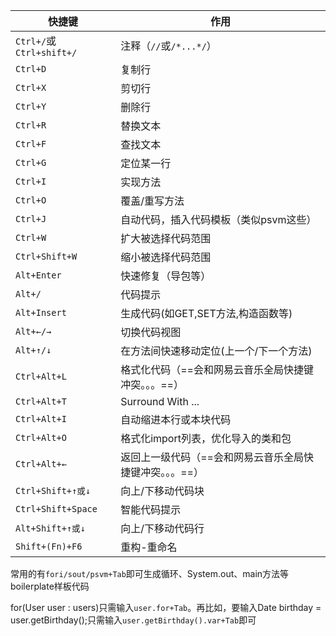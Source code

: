 | 快捷键                   | 作用                                                     |
| ------------------------ | -------------------------------------------------------- |
| `Ctrl+/`或`Ctrl+shift+/` | 注释（`//`或`/*...*/`）                                  |
| `Ctrl+D`                 | 复制行                                                   |
| `Ctrl+X`                 | 剪切行                                                   |
| `Ctrl+Y`                 | 删除行                                                   |
| `Ctrl+R`                 | 替换文本                                                 |
| `Ctrl+F`                 | 查找文本                                                 |
| `Ctrl+G`                 | 定位某一行                                               |
| `Ctrl+I`                 | 实现方法                                                 |
| `Ctrl+O`                 | 覆盖/重写方法                                            |
| `Ctrl+J`                 | 自动代码，插入代码模板（类似psvm这些）                   |
| `Ctrl+W`                 | 扩大被选择代码范围                                       |
| `Ctrl+Shift+W`           | 缩小被选择代码范围                                       |
| `Alt+Enter`              | 快速修复（导包等）                                       |
| `Alt+/`                  | 代码提示                                                 |
| `Alt+Insert`             | 生成代码(如GET,SET方法,构造函数等)                       |
| `Alt+←/→`                | 切换代码视图                                             |
| `Alt+↑/↓`                | 在方法间快速移动定位(上一个/下一个方法)                  |
| `Ctrl+Alt+L`             | 格式化代码（==会和网易云音乐全局快捷键冲突。。。==）     |
| `Ctrl+Alt+T`             | Surround With ...                                        |
| `Ctrl+Alt+I`             | 自动缩进本行或本块代码                                   |
| `Ctrl+Alt+O`             | 格式化import列表，优化导入的类和包                       |
| `Ctrl+Alt+←`             | 返回上一级代码（==会和网易云音乐全局快捷键冲突。。。==） |
| `Ctrl+Shift+↑或↓`        | 向上/下移动代码块                                        |
| `Ctrl+Shift+Space`       | 智能代码提示                                             |
| `Alt+Shift+↑或↓`         | 向上/下移动代码行                                        |
| `Shift+(Fn)+F6`          | 重构-重命名                                              |

常用的有`fori/sout/psvm+Tab`即可生成循环、System.out、main方法等boilerplate样板代码

for(User user : users)只需输入`user.for+Tab`。再比如，要输入Date birthday = user.getBirthday();只需输入`user.getBirthday().var+Tab`即可